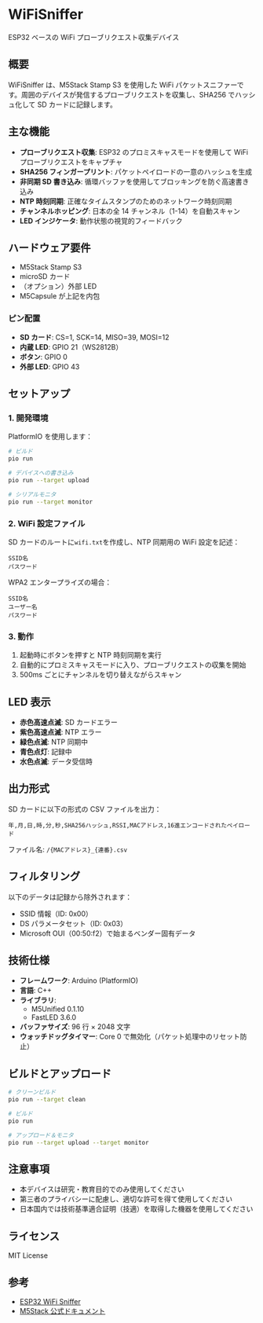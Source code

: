 # WiFiSniffer

ESP32 ベースの WiFi プローブリクエスト収集デバイス

## 概要

WiFiSniffer は、M5Stack Stamp S3 を使用した WiFi パケットスニファーです。周囲のデバイスが発信するプローブリクエストを収集し、SHA256 でハッシュ化して SD カードに記録します。

## 主な機能

- **プローブリクエスト収集**: ESP32 のプロミスキャスモードを使用して WiFi プローブリクエストをキャプチャ
- **SHA256 フィンガープリント**: パケットペイロードの一意のハッシュを生成
- **非同期 SD 書き込み**: 循環バッファを使用してブロッキングを防ぐ高速書き込み
- **NTP 時刻同期**: 正確なタイムスタンプのためのネットワーク時刻同期
- **チャンネルホッピング**: 日本の全 14 チャンネル（1-14）を自動スキャン
- **LED インジケータ**: 動作状態の視覚的フィードバック

## ハードウェア要件

- M5Stack Stamp S3
- microSD カード
- （オプション）外部 LED
- M5Capsule が上記を内包

### ピン配置

- **SD カード**: CS=1, SCK=14, MISO=39, MOSI=12
- **内蔵 LED**: GPIO 21（WS2812B）
- **ボタン**: GPIO 0
- **外部 LED**: GPIO 43

## セットアップ

### 1. 開発環境

PlatformIO を使用します：

```bash
# ビルド
pio run

# デバイスへの書き込み
pio run --target upload

# シリアルモニタ
pio run --target monitor
```

### 2. WiFi 設定ファイル

SD カードのルートに`wifi.txt`を作成し、NTP 同期用の WiFi 設定を記述：

```
SSID名
パスワード
```

WPA2 エンタープライズの場合：

```
SSID名
ユーザー名
パスワード
```

### 3. 動作

1. 起動時にボタンを押すと NTP 時刻同期を実行
2. 自動的にプロミスキャスモードに入り、プローブリクエストの収集を開始
3. 500ms ごとにチャンネルを切り替えながらスキャン

## LED 表示

- **赤色高速点滅**: SD カードエラー
- **紫色高速点滅**: NTP エラー
- **緑色点滅**: NTP 同期中
- **青色点灯**: 記録中
- **水色点滅**: データ受信時

## 出力形式

SD カードに以下の形式の CSV ファイルを出力：

```csv
年,月,日,時,分,秒,SHA256ハッシュ,RSSI,MACアドレス,16進エンコードされたペイロード
```

ファイル名: `/{MACアドレス}_{連番}.csv`

## フィルタリング

以下のデータは記録から除外されます：

- SSID 情報（ID: 0x00）
- DS パラメータセット（ID: 0x03）
- Microsoft OUI（00:50:f2）で始まるベンダー固有データ

## 技術仕様

- **フレームワーク**: Arduino (PlatformIO)
- **言語**: C++
- **ライブラリ**:
  - M5Unified 0.1.10
  - FastLED 3.6.0
- **バッファサイズ**: 96 行 × 2048 文字
- **ウォッチドッグタイマー**: Core 0 で無効化（パケット処理中のリセット防止）

## ビルドとアップロード

```bash
# クリーンビルド
pio run --target clean

# ビルド
pio run

# アップロード＆モニタ
pio run --target upload --target monitor
```

## 注意事項

- 本デバイスは研究・教育目的でのみ使用してください
- 第三者のプライバシーに配慮し、適切な許可を得て使用してください
- 日本国内では技術基準適合証明（技適）を取得した機器を使用してください

## ライセンス

MIT License

## 参考

- [ESP32 WiFi Sniffer](https://lang-ship.com/blog/work/esp32-wifi-sniffer/)
- [M5Stack 公式ドキュメント](https://docs.m5stack.com/)
